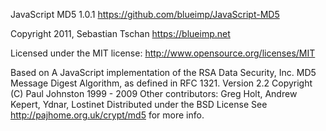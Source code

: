 
JavaScript MD5 1.0.1
https://github.com/blueimp/JavaScript-MD5

Copyright 2011, Sebastian Tschan
https://blueimp.net

Licensed under the MIT license:
http://www.opensource.org/licenses/MIT

Based on
A JavaScript implementation of the RSA Data Security, Inc. MD5 Message
Digest Algorithm, as defined in RFC 1321.
Version 2.2 Copyright (C) Paul Johnston 1999 - 2009
Other contributors: Greg Holt, Andrew Kepert, Ydnar, Lostinet
Distributed under the BSD License
See http://pajhome.org.uk/crypt/md5 for more info.
